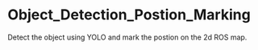 # Object_Detection_Postion_Marking
Detect the object using YOLO and mark the postion on the 2d ROS map.
